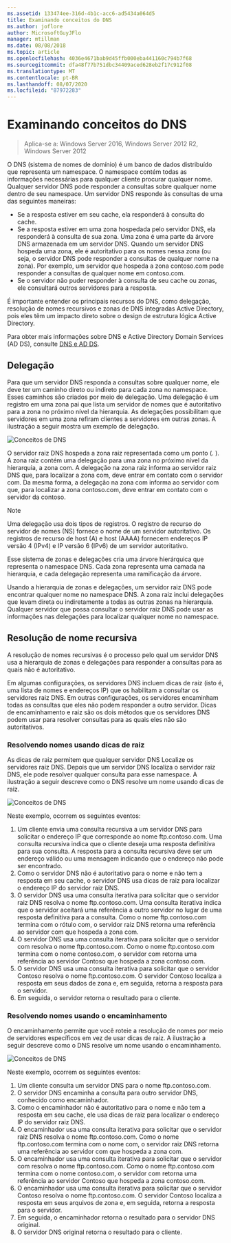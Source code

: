 ```yaml
---
ms.assetid: 133474ee-316d-4b1c-acc6-ad5434a064d5
title: Examinando conceitos do DNS
ms.author: joflore
author: MicrosoftGuyJFlo
manager: mtillman
ms.date: 08/08/2018
ms.topic: article
ms.openlocfilehash: 4036e4671bab9d45ffb000eba441160c794b7f68
ms.sourcegitcommit: dfa48f77b751dbc34409aced628eb2f17c912f08
ms.translationtype: MT
ms.contentlocale: pt-BR
ms.lasthandoff: 08/07/2020
ms.locfileid: "87972283"
---
```

# <a name="reviewing-dns-concepts"></a>Examinando conceitos do DNS

>Aplica-se a: Windows Server 2016, Windows Server 2012 R2, Windows Server 2012

O DNS (sistema de nomes de domínio) é um banco de dados distribuído que representa um namespace. O namespace contém todas as informações necessárias para qualquer cliente procurar qualquer nome. Qualquer servidor DNS pode responder a consultas sobre qualquer nome dentro de seu namespace. Um servidor DNS responde às consultas de uma das seguintes maneiras:

- Se a resposta estiver em seu cache, ela responderá à consulta do cache.
- Se a resposta estiver em uma zona hospedada pelo servidor DNS, ela responderá à consulta de sua zona. Uma zona é uma parte da árvore DNS armazenada em um servidor DNS. Quando um servidor DNS hospeda uma zona, ele é autoritativo para os nomes nessa zona (ou seja, o servidor DNS pode responder a consultas de qualquer nome na zona). Por exemplo, um servidor que hospeda a zona contoso.com pode responder a consultas de qualquer nome em contoso.com.
- Se o servidor não puder responder à consulta de seu cache ou zonas, ele consultará outros servidores para a resposta.

É importante entender os principais recursos do DNS, como delegação, resolução de nomes recursivos e zonas de DNS integradas Active Directory, pois eles têm um impacto direto sobre o design de estrutura lógica Active Directory.

Para obter mais informações sobre DNS e Active Directory Domain Services (AD DS), consulte [DNS e AD DS](../../ad-ds/plan/DNS-and-AD-DS.md).

## <a name="delegation"></a>Delegação

Para que um servidor DNS responda a consultas sobre qualquer nome, ele deve ter um caminho direto ou indireto para cada zona no namespace. Esses caminhos são criados por meio de delegação. Uma delegação é um registro em uma zona pai que lista um servidor de nomes que é autoritativo para a zona no próximo nível da hierarquia. As delegações possibilitam que servidores em uma zona refiram clientes a servidores em outras zonas. A ilustração a seguir mostra um exemplo de delegação.

![Conceitos de DNS](../../media/Reviewing-DNS-Concepts/0c24b576-d41a-4e5d-ad3d-6be81e095835.gif)

O servidor raiz DNS hospeda a zona raiz representada como um ponto (. ). A zona raiz contém uma delegação para uma zona no próximo nível da hierarquia, a zona com. A delegação na zona raiz informa ao servidor raiz DNS que, para localizar a zona com, deve entrar em contato com o servidor com. Da mesma forma, a delegação na zona com informa ao servidor com que, para localizar a zona contoso.com, deve entrar em contato com o servidor da contoso.

> [!NOTE]
> Uma delegação usa dois tipos de registros. O registro de recurso do servidor de nomes (NS) fornece o nome de um servidor autoritativo. Os registros de recurso de host (A) e host (AAAA) fornecem endereços IP versão 4 (IPv4) e IP versão 6 (IPv6) de um servidor autoritativo.

Esse sistema de zonas e delegações cria uma árvore hierárquica que representa o namespace DNS. Cada zona representa uma camada na hierarquia, e cada delegação representa uma ramificação da árvore.

Usando a hierarquia de zonas e delegações, um servidor raiz DNS pode encontrar qualquer nome no namespace DNS. A zona raiz inclui delegações que levam direta ou indiretamente a todas as outras zonas na hierarquia. Qualquer servidor que possa consultar o servidor raiz DNS pode usar as informações nas delegações para localizar qualquer nome no namespace.

## <a name="recursive-name-resolution"></a>Resolução de nome recursiva

A resolução de nomes recursivas é o processo pelo qual um servidor DNS usa a hierarquia de zonas e delegações para responder a consultas para as quais não é autoritativo.

Em algumas configurações, os servidores DNS incluem dicas de raiz (isto é, uma lista de nomes e endereços IP) que os habilitam a consultar os servidores raiz DNS. Em outras configurações, os servidores encaminham todas as consultas que eles não podem responder a outro servidor. Dicas de encaminhamento e raiz são os dois métodos que os servidores DNS podem usar para resolver consultas para as quais eles não são autoritativos.

### <a name="resolving-names-by-using-root-hints"></a>Resolvendo nomes usando dicas de raiz

As dicas de raiz permitem que qualquer servidor DNS Localize os servidores raiz DNS. Depois que um servidor DNS localiza o servidor raiz DNS, ele pode resolver qualquer consulta para esse namespace. A ilustração a seguir descreve como o DNS resolve um nome usando dicas de raiz.

![Conceitos de DNS](../../media/Reviewing-DNS-Concepts/1c044845-b104-4262-a7af-474ba3558a85.gif)

Neste exemplo, ocorrem os seguintes eventos:

1. Um cliente envia uma consulta recursiva a um servidor DNS para solicitar o endereço IP que corresponde ao nome ftp.contoso.com. Uma consulta recursiva indica que o cliente deseja uma resposta definitiva para sua consulta. A resposta para a consulta recursiva deve ser um endereço válido ou uma mensagem indicando que o endereço não pode ser encontrado.
2. Como o servidor DNS não é autoritativo para o nome e não tem a resposta em seu cache, o servidor DNS usa dicas de raiz para localizar o endereço IP do servidor raiz DNS.
3. O servidor DNS usa uma consulta iterativa para solicitar que o servidor raiz DNS resolva o nome ftp.contoso.com. Uma consulta iterativa indica que o servidor aceitará uma referência a outro servidor no lugar de uma resposta definitiva para a consulta. Como o nome ftp.contoso.com termina com o rótulo com, o servidor raiz DNS retorna uma referência ao servidor com que hospeda a zona com.
4. O servidor DNS usa uma consulta iterativa para solicitar que o servidor com resolva o nome ftp.contoso.com. Como o nome ftp.contoso.com termina com o nome contoso.com, o servidor com retorna uma referência ao servidor Contoso que hospeda a zona contoso.com.
5. O servidor DNS usa uma consulta iterativa para solicitar que o servidor Contoso resolva o nome ftp.contoso.com. O servidor Contoso localiza a resposta em seus dados de zona e, em seguida, retorna a resposta para o servidor.
6. Em seguida, o servidor retorna o resultado para o cliente.

### <a name="resolving-names-by-using-forwarding"></a>Resolvendo nomes usando o encaminhamento

O encaminhamento permite que você roteie a resolução de nomes por meio de servidores específicos em vez de usar dicas de raiz. A ilustração a seguir descreve como o DNS resolve um nome usando o encaminhamento.

![Conceitos de DNS](../../media/Reviewing-DNS-Concepts/05bc2eb0-1033-4e53-ae30-244fa247d000.gif)

Neste exemplo, ocorrem os seguintes eventos:

1. Um cliente consulta um servidor DNS para o nome ftp.contoso.com.
2. O servidor DNS encaminha a consulta para outro servidor DNS, conhecido como encaminhador.
3. Como o encaminhador não é autoritativo para o nome e não tem a resposta em seu cache, ele usa dicas de raiz para localizar o endereço IP do servidor raiz DNS.
4. O encaminhador usa uma consulta iterativa para solicitar que o servidor raiz DNS resolva o nome ftp.contoso.com. Como o nome ftp.contoso.com termina com o nome com, o servidor raiz DNS retorna uma referência ao servidor com que hospeda a zona com.
5. O encaminhador usa uma consulta iterativa para solicitar que o servidor com resolva o nome ftp.contoso.com. Como o nome ftp.contoso.com termina com o nome contoso.com, o servidor com retorna uma referência ao servidor Contoso que hospeda a zona contoso.com.
6. O encaminhador usa uma consulta iterativa para solicitar que o servidor Contoso resolva o nome ftp.contoso.com. O servidor Contoso localiza a resposta em seus arquivos de zona e, em seguida, retorna a resposta para o servidor.
7. Em seguida, o encaminhador retorna o resultado para o servidor DNS original.
8. O servidor DNS original retorna o resultado para o cliente.

